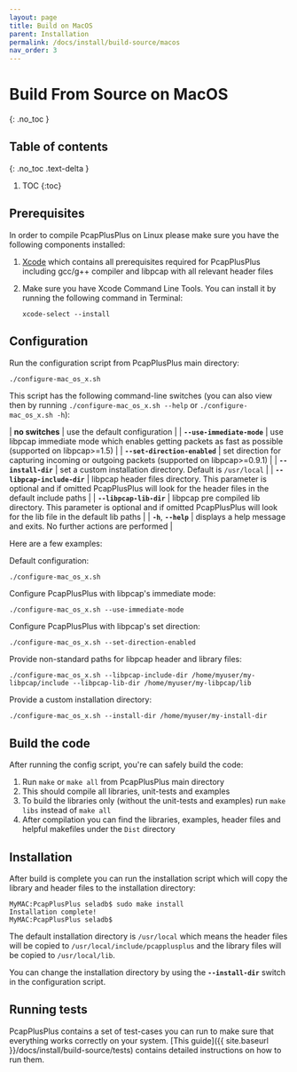 ```yaml
---
layout: page
title: Build on MacOS
parent: Installation
permalink: /docs/install/build-source/macos
nav_order: 3
---
```


# Build From Source on MacOS
{: .no_toc }

## Table of contents
{: .no_toc .text-delta }

1. TOC
{:toc}

## Prerequisites

In order to compile PcapPlusPlus on Linux please make sure you have the following components installed:

1. [Xcode](https://developer.apple.com/xcode/) which contains all prerequisites required for PcapPlusPlus including gcc/g++ compiler and libpcap with all relevant header files
2. Make sure you have Xcode Command Line Tools. You can install it by running the following command in Terminal:

    ```shell
    xcode-select --install
    ```

## Configuration

Run the configuration script from PcapPlusPlus main directory:

```bash
./configure-mac_os_x.sh
```

This script has the following command-line switches (you can also view then by running `./configure-mac_os_x.sh --help` or `./configure-mac_os_x.sh -h`):

| __no switches__               | use the default configuration |
| __`--use-immediate-mode`__    | use libpcap immediate mode which enables getting packets as fast as possible (supported on libpcap>=1.5) |
| __`--set-direction-enabled`__ | set direction for capturing incoming or outgoing packets (supported on libpcap>=0.9.1) |
| __`--install-dir`__           | set a custom installation directory. Default is `/usr/local` |
| __`--libpcap-include-dir`__   | libpcap header files directory. This parameter is optional and if omitted PcapPlusPlus will look for the header files in the default include paths |
| __`--libpcap-lib-dir`__       | libpcap pre compiled lib directory. This parameter is optional and if omitted PcapPlusPlus will look for the lib file in the default lib paths |
| __`-h`__, __`--help`__        | displays a help message and exits. No further actions are performed |

Here are a few examples:

Default configuration:

```shell
./configure-mac_os_x.sh
```

Configure PcapPlusPlus with libpcap's immediate mode:

```shell
./configure-mac_os_x.sh --use-immediate-mode
```

Configure PcapPlusPlus with libpcap's set direction:

```shell
./configure-mac_os_x.sh --set-direction-enabled
```

Provide non-standard paths for libpcap header and library files:

```shell
./configure-mac_os_x.sh --libpcap-include-dir /home/myuser/my-libpcap/include --libpcap-lib-dir /home/myuser/my-libpcap/lib
```

Provide a custom installation directory:

```shell
./configure-mac_os_x.sh --install-dir /home/myuser/my-install-dir
```

## Build the code

After running the config script, you're can safely build the code:

1. Run `make` or `make all` from PcapPlusPlus main directory
2. This should compile all libraries, unit-tests and examples
3. To build the libraries only (without the unit-tests and examples) run `make libs` instead of `make all`
4. After compilation you can find the libraries, examples, header files and helpful makefiles under the `Dist` directory

## Installation

After build is complete you can run the installation script which will copy the library and header files to the installation directory:

```shell
MyMAC:PcapPlusPlus seladb$ sudo make install
Installation complete!
MyMAC:PcapPlusPlus seladb$
```

The default installation directory is `/usr/local` which means the header files will be copied to `/usr/local/include/pcapplusplus` and the library files will be copied to `/usr/local/lib`.

You can change the installation directory by using the __`--install-dir`__ switch in the configuration script.

## Running tests

PcapPlusPlus contains a set of test-cases you can run to make sure that everything works correctly on your system. [This guide]({{ site.baseurl }}/docs/install/build-source/tests) contains detailed instructions on how to run them.
